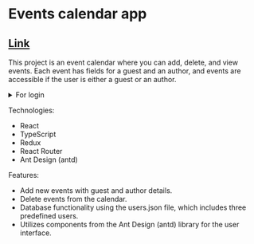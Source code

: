 # Events calendar app

## [Link](https://g1lroy.github.io/Events-calendar/)


  This project is an event calendar where you can add, delete, and view events. Each event has fields for a guest and an author, and events are accessible if the user is either a guest or an author.

  <details>
  <summary>For login</summary>
    
    - admin admin
    - user user
    - 123 123
    
</details>
  

Technologies: 
- React
- TypeScript
- Redux
- React Router
- Ant Design (antd)

Features: 
- Add new events with guest and author details.
- Delete events from the calendar.
- Database functionality using the users.json file, which includes three predefined users.
- Utilizes components from the Ant Design (antd) library for the user interface.
